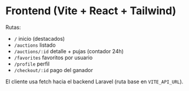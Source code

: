 # Frontend (Vite + React + Tailwind)

Rutas:
- `/` inicio (destacados)
- `/auctions` listado
- `/auctions/:id` detalle + pujas (contador 24h)
- `/favorites` favoritos por usuario
- `/profile` perfil
- `/checkout/:id` pago del ganador

El cliente usa fetch hacia el backend Laravel (ruta base en `VITE_API_URL`).
